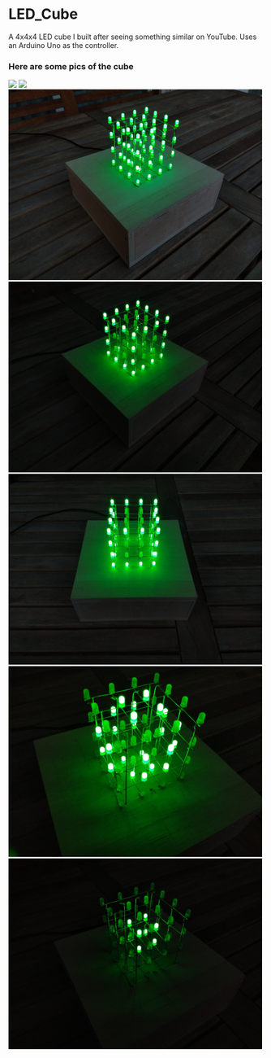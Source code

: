 # LED_Cube
A 4x4x4 LED cube I built after seeing something similar on YouTube. Uses an Arduino Uno as the controller.

 ### Here are some pics of the cube
 
 <img src="Images/IMG_20191027_174906567.jpg" width="500" />
 <img src="Images/IMG_20191027_174949238.jpg" width="500" />
 <img src="Images/IMG_20191027_180557582.jpg" width="500" />
 <img src="Images/IMG_20191027_182704690.jpg" width="500" />
 <img src="Images/IMG_20191027_182717352.jpg" width="500" />
 <img src="Images/IMG_20191027_182736168.jpg" width="500" />
 <img src="Images/IMG_20191027_182811429.jpg" width="500" />

